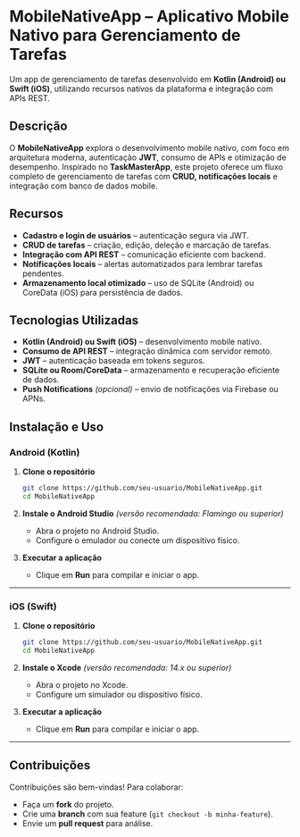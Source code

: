 # **MobileNativeApp – Aplicativo Mobile Nativo para Gerenciamento de Tarefas**  

Um app de gerenciamento de tarefas desenvolvido em **Kotlin (Android) ou Swift (iOS)**, utilizando recursos nativos da plataforma e integração com APIs REST.  

## **Descrição**  
O **MobileNativeApp** explora o desenvolvimento mobile nativo, com foco em arquitetura moderna, autenticação **JWT**, consumo de APIs e otimização de desempenho. Inspirado no **TaskMasterApp**, este projeto oferece um fluxo completo de gerenciamento de tarefas com **CRUD, notificações locais** e integração com banco de dados mobile.  

## **Recursos**  
- **Cadastro e login de usuários** – autenticação segura via JWT.  
- **CRUD de tarefas** – criação, edição, deleção e marcação de tarefas.  
- **Integração com API REST** – comunicação eficiente com backend.  
- **Notificações locais** – alertas automatizados para lembrar tarefas pendentes.  
- **Armazenamento local otimizado** – uso de SQLite (Android) ou CoreData (iOS) para persistência de dados.  

## **Tecnologias Utilizadas**  
- **Kotlin (Android) ou Swift (iOS)** – desenvolvimento mobile nativo.  
- **Consumo de API REST** – integração dinâmica com servidor remoto.  
- **JWT** – autenticação baseada em tokens seguros.  
- **SQLite ou Room/CoreData** – armazenamento e recuperação eficiente de dados.  
- **Push Notifications** *(opcional)* – envio de notificações via Firebase ou APNs.  

## **Instalação e Uso**  

### **Android (Kotlin)**  
1. **Clone o repositório**  
   ```bash
   git clone https://github.com/seu-usuario/MobileNativeApp.git
   cd MobileNativeApp
   ```

2. **Instale o Android Studio** *(versão recomendada: Flamingo ou superior)*  
   - Abra o projeto no Android Studio.  
   - Configure o emulador ou conecte um dispositivo físico.  

3. **Executar a aplicação**  
   - Clique em **Run** para compilar e iniciar o app.  

---

### **iOS (Swift)**  
1. **Clone o repositório**  
   ```bash
   git clone https://github.com/seu-usuario/MobileNativeApp.git
   cd MobileNativeApp
   ```

2. **Instale o Xcode** *(versão recomendada: 14.x ou superior)*  
   - Abra o projeto no Xcode.  
   - Configure um simulador ou dispositivo físico.  

3. **Executar a aplicação**  
   - Clique em **Run** para compilar e iniciar o app.  

---

## **Contribuições**  
Contribuições são bem-vindas! Para colaborar:  
- Faça um **fork** do projeto.  
- Crie uma **branch** com sua feature (`git checkout -b minha-feature`).  
- Envie um **pull request** para análise.  
